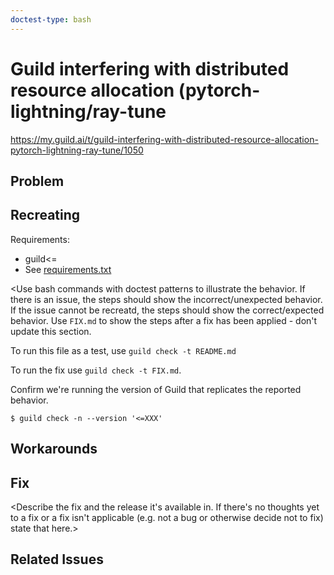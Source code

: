 ```yaml
---
doctest-type: bash
---
```


# Guild interfering with distributed resource allocation (pytorch-lightning/ray-tune

https://my.guild.ai/t/guild-interfering-with-distributed-resource-allocation-pytorch-lightning-ray-tune/1050

## Problem

<Outline the problem as you see it. This should not be a copy-paste of
the issue as we already have that info.>

## Recreating

Requirements:

- guild<=<applicable Guild version>
- See [requirements.txt](requirements.txt)

<Use bash commands with doctest patterns to illustrate the
behavior. If there is an issue, the steps should show the
incorrect/unexpected behavior. If the issue cannot be recreatd, the
steps should show the correct/expected behavior. Use `FIX.md` to show
the steps after a fix has been applied - don't update this section.

To run this file as a test, use `guild check -t README.md`

To run the fix use `guild check -t FIX.md`.

Confirm we're running the version of Guild that replicates the
reported behavior.

    $ guild check -n --version '<=XXX'

## Workarounds

<Describe any way the issue can be worked-around without the
fix. State if there are no known work-arounds.>

## Fix

<Describe the fix and the release it's available in. If there's no
thoughts yet to a fix or a fix isn't applicable (e.g. not a bug or
otherwise decide not to fix) state that here.>

## Related Issues

<List any related issues using their full GitHub URL.>
